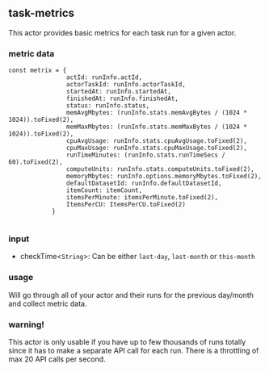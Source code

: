 ## task-metrics

This actor provides basic metrics for each task run for a given actor. 

### metric data

```
const metrix = {
                actId: runInfo.actId,
                actorTaskId: runInfo.actorTaskId,
                startedAt: runInfo.startedAt,
                finishedAt: runInfo.finishedAt,
                status: runInfo.status,
                memAvgMbytes: (runInfo.stats.memAvgBytes / (1024 * 1024)).toFixed(2),
                memMaxMbytes: (runInfo.stats.memMaxBytes / (1024 * 1024)).toFixed(2),
                cpuAvgUsage: runInfo.stats.cpuAvgUsage.toFixed(2),
                cpuMaxUsage: runInfo.stats.cpuMaxUsage.toFixed(2),
                runTimeMinutes: (runInfo.stats.runTimeSecs / 60).toFixed(2),
                computeUnits: runInfo.stats.computeUnits.toFixed(2),
                memoryMbytes: runInfo.options.memoryMbytes.toFixed(2),
                defaultDatasetId: runInfo.defaultDatasetId,
                itemCount: itemCount,
                itemsPerMinute: itemsPerMinute.toFixed(2),
                ItemsPerCU: ItemsPerCU.toFixed(2)
            }
            
```
### input
- checkTime<`String`>: Can be either `last-day`, `last-month` or `this-month`

### usage

Will go through all of your actor and their runs for the previous day/month and collect metric data. 

### warning!

This actor is only usable if you have up to few thousands of runs totally since it has to make a separate API call for each run. There is a throttling of max 20 API calls per second.
